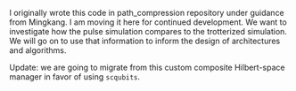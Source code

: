 I originally wrote this code in path_compression repository under guidance from Mingkang. I am moving it here for continued development.
We want to investigate how the pulse simulation compares to the trotterized simulation. We will go on to use that information to inform the design of architectures and algorithms.

Update: we are going to migrate from this custom composite Hilbert-space manager in favor of using `scqubits`.
